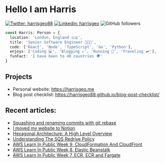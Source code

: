 # Hello I am Harris

[![Twitter: harrisgeo88](https://img.shields.io/twitter/follow/harrisgeo88?style=social)](https://twitter.com/harrisgeo88)
[![Linkedin: harrisgeo](https://img.shields.io/badge/-Harris%20Geo-blue?style=flat-square&logo=Linkedin&logoColor=white&link=https://www.linkedin.com/in/charilaos-georgakakis/)](https://www.linkedin.com/in/charilaos-georgakakis/)
![GitHub followers](https://img.shields.io/github/followers/harrisgeo88?label=Follow&style=social)

```typescript
const Harris: Person = {
  location: 'London, England 🇬🇧',
  title: 'Senior Software Engineer 👨🏻‍💻',
  code: ['React', 'Node', 'TypeScript', 'Go', 'Python'],
  enjoys: ['Coding 💻', 'Blogging ✍', 'Running 🏃', 'Traveling 🛩'],
  funFact: 'I have been to 40 countries 🌍'
}
```

## Projects

- Personal website: https://harrisgeo.me
- Blog post checklist: https://harrisgeo88.github.io/blog-post-checklist/

## Recent articles:
- [Squashing and renaming commits with git rebase](https://harrisgeo.me/blog/squashing-and-renaming-commits-with-git-rebase)
- [I moved my website to Notion](https://harrisgeo.me/blog/i-moved-my-website-to-notion)
- [Hexagonal Architecture: A High Level Overview](https://harrisgeo.me/blog/hexagonal-architecture-a-high-level-overview)
- [Understanding The SQS Redrive Policy](https://harrisgeo.me/blog/understanding-the-sqs-redrive-policy)
- [AWS Learn In Public Week 9, CloudFormation And CloudFront](https://harrisgeo.me/blog/aws-learn-in-public-week-9-cloudformation-and-cloudfront)
- [AWS Learn In Public Week 8, Elastic Beanstalk](https://harrisgeo.me/blog/aws-learn-in-public-week-8-elastic-beanstalk)
- [AWS Learn In Public Week 7, ECR, ECR and Fargate](https://harrisgeo.me/blog/aws-learn-in-public-week-7-ecs-ecr-and-fargate)
